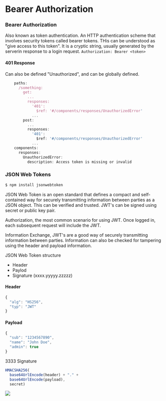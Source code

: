 # Bearer Authorization

### Bearer Authorization
Also known as token authentication. An HTTP authentication scheme that involves security tokens called bearer tokens. THis can be understood as "give access to this token". It is a cryptic string, usually generated by the serverin response to a login request. 
 `Authorization: Bearer <token>`

#### 401 Response
Can also be defined "Unauthorized", and can be globally defined. 
```js
    paths:
      /something:
        get:
          ...
          responses:
            '401':
              $ref: '#/components/responses/UnauthorizedError'
            ...
        post:
          ...
          responses:
            '401':
              $ref: '#/components/responses/UnauthorizedError'
            ...
    components:
      responses:
        UnauthorizedError:
          description: Access token is missing or invalid
 ```
 

### JSON Web Tokens

```js
$ npm install jsonwebtoken
```
JSON Web Token is an open standard that defines a compact and self-contained way for securely transmitting information between parties as a JSON object. This can be verified and trusted. JWT's can be signed using secret or public key pair.

Authorization, the most common scenario for using JWT. Once logged in, each subsequent request will include the JWT.

Information Exchange, JWT's are a good way of securely transmitting information between parties. Information can also be checked for tampering using the header and payload information.

JSON Web Token structure
- Header
- Paylod
- Signature
(xxxx.yyyyy.zzzzz)

#### Header
```js
{
  "alg": "HS256",
  "typ": "JWT"
}
```
#### Payload
```js
{
  "sub": "1234567890",
  "name": "John Doe",
  "admin": true
}
```
3333 Signature
```js
HMACSHA256(
  base64UrlEncode(header) + "." +
  base64UrlEncode(payload),
  secret)
  ```
  ![](https://cdn.auth0.com/blog/legacy-app-auth/legacy-app-auth-5.png)
  

